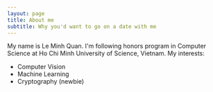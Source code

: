 ```yaml
---
layout: page
title: About me
subtitle: Why you'd want to go on a date with me
---
```


My name is Le Minh Quan. I'm following honors program in Computer Science at Ho Chi Minh University of Science, Vietnam.  My interests:
* Computer Vision
* Machine Learning
* Cryptography (newbie)
